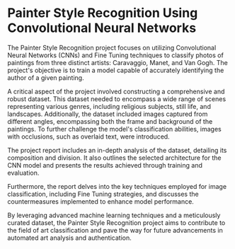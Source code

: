 # Painter Style Recognition Using Convolutional Neural Networks
The Painter Style Recognition project focuses on utilizing Convolutional Neural Networks (CNNs) and Fine Tuning techniques to classify photos of paintings from three distinct artists: Caravaggio, Manet, and Van Gogh. The project's objective is to train a model capable of accurately identifying the author of a given painting.

A critical aspect of the project involved constructing a comprehensive and robust dataset. This dataset needed to encompass a wide range of scenes representing various genres, including religious subjects, still life, and landscapes. Additionally, the dataset included images captured from different angles, encompassing both the frame and background of the paintings. To further challenge the model's classification abilities, images with occlusions, such as overlaid text, were introduced.

The project report includes an in-depth analysis of the dataset, detailing its composition and division. It also outlines the selected architecture for the CNN model and presents the results achieved through training and evaluation.

Furthermore, the report delves into the key techniques employed for image classification, including Fine Tuning strategies, and discusses the countermeasures implemented to enhance model performance.

By leveraging advanced machine learning techniques and a meticulously curated dataset, the Painter Style Recognition project aims to contribute to the field of art classification and pave the way for future advancements in automated art analysis and authentication.